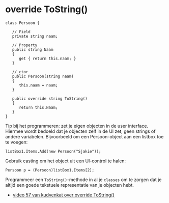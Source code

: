 # override ToString()

```
class Persoon {

   // Field
   private string naam;

   // Property
   public string Naam
   {
      get { return this.naam; }
   }

   // ctor
   public Persoon(string naam)  
   {
      this.naam = naam;
   }

   public override string ToString()
   {
      return this.Naam;
   }
}
```


Tip bij het programmeren: zet je eigen objecten in de user interface. Hiermee wordt bedoeld dat je objecten zelf in de UI zet, geen strings of andere variabelen. Bijvoorbeeld om een Persoon-object aan een listbox toe te voegen:
```
listBox1.Items.Add(new Persoon("Sjakie"));
```

Gebruik casting om het object uit een UI-control te halen:
```
Persoon p = (Persoon)listBox1.Items[2];
```

Programmeer een `ToString()`-methode in al je `classes` om te zorgen dat je altijd een goede tekstuele representatie van je objecten hebt.


+ [video 57 van kudvenkat over override ToString()](https://www.youtube.com/watch?v=MwPZLPNR3ns&t=0s&list=PLAC325451207E3105&index=57)
